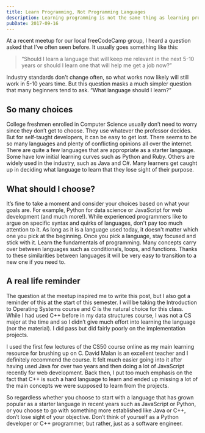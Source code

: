 ```yaml
---
title: Learn Programming, Not Programming Languages
description: Learning programming is not the same thing as learning programming languages
pubDate: 2017-09-16
---
```


At a recent meetup for our local freeCodeCamp group, I heard a question asked that I’ve often seen before. It usually
goes something like this:

> “Should I learn a language that will keep me relevant in the next 5-10 years or should I learn one that will help me
> get a job now?”

Industry standards don't change often, so what works now likely will still work in 5-10 years time. But this question
masks a much simpler question that many beginners tend to ask. “What language should I learn?”

## So many choices

College freshmen enrolled in Computer Science usually don’t need to worry since they don’t get to choose. They use
whatever the professor decides. But for self-taught developers, it can be easy to get lost. There seems to be so many
languages and plenty of conflicting opinions all over the internet. There are quite a few languages that are appropriate
as a starter language. Some have low initial learning curves such as Python and Ruby. Others are widely used in the
industry, such as Java and C#. Many learners get caught up in deciding what language to learn that they lose sight of
their purpose.

## What should I choose?

It’s fine to take a moment and consider your choices based on what your goals are. For example, Python for data science
or JavaScript for web development (and much more!). While experienced programmers like to argue on specific syntax and
quirks of languages, don't pay too much attention to it. As long as it is a language used today, it doesn't matter which
one you pick at the beginning.
Once you pick a language, stay focused and stick with it. Learn the fundamentals of programming. Many concepts carry
over between languages such as conditionals, loops, and functions. Thanks to these similarities between languages it
will be very easy to transition to a new one if you need to.

## A real life reminder

The question at the meetup inspired me to write this post, but I also got a reminder of this at the start of this
semester. I will be taking the Introduction to Operating Systems course and C is the natural choice for this class.
While I had used C++ before in my data structures course, I was not a CS major at the time and so I didn’t give much
effort into learning the language (nor the material). I did pass but did fairly poorly on the implementation projects.

I used the first few lectures of the CS50 course online as my main learning resource for brushing up on C. David Malan
is an excellent teacher and I definitely recommend the course. It felt much easier going into it after having used Java
for over two years and then doing a lot of JavaScript recently for web development. Back then, I put too much emphasis
on the fact that C++ is such a hard language to learn and ended up missing a lot of the main concepts we were supposed
to learn from the projects.

So regardless whether you choose to start with a language that has grown popular as a starter language in recent years
such as JavaScript or Python, or you choose to go with something more established like Java or C++, don’t lose sight of
your objective. Don’t think of yourself as a Python developer or C++ programmer, but rather, just as a software
engineer.
